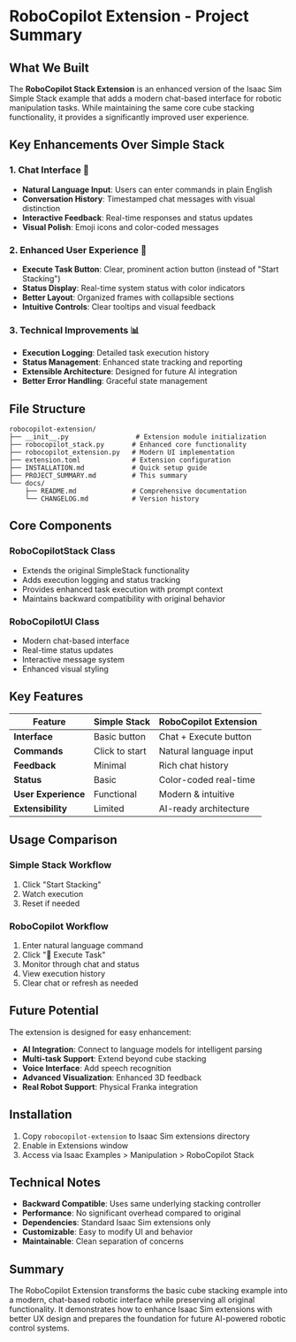 # RoboCopilot Extension - Project Summary

## What We Built

The **RoboCopilot Stack Extension** is an enhanced version of the Isaac Sim Simple Stack example that adds a modern chat-based interface for robotic manipulation tasks. While maintaining the same core cube stacking functionality, it provides a significantly improved user experience.

## Key Enhancements Over Simple Stack

### 1. Chat Interface 🤖
- **Natural Language Input**: Users can enter commands in plain English
- **Conversation History**: Timestamped chat messages with visual distinction
- **Interactive Feedback**: Real-time responses and status updates
- **Visual Polish**: Emoji icons and color-coded messages

### 2. Enhanced User Experience 🚀
- **Execute Task Button**: Clear, prominent action button (instead of "Start Stacking")
- **Status Display**: Real-time system status with color indicators
- **Better Layout**: Organized frames with collapsible sections
- **Intuitive Controls**: Clear tooltips and visual feedback

### 3. Technical Improvements 📊
- **Execution Logging**: Detailed task execution history
- **Status Management**: Enhanced state tracking and reporting
- **Extensible Architecture**: Designed for future AI integration
- **Better Error Handling**: Graceful state management

## File Structure

```
robocopilot-extension/
├── __init__.py                 # Extension module initialization
├── robocopilot_stack.py       # Enhanced core functionality
├── robocopilot_extension.py   # Modern UI implementation
├── extension.toml             # Extension configuration
├── INSTALLATION.md            # Quick setup guide
├── PROJECT_SUMMARY.md         # This summary
└── docs/
    ├── README.md              # Comprehensive documentation
    └── CHANGELOG.md           # Version history
```

## Core Components

### RoboCopilotStack Class
- Extends the original SimpleStack functionality
- Adds execution logging and status tracking
- Provides enhanced task execution with prompt context
- Maintains backward compatibility with original behavior

### RoboCopilotUI Class
- Modern chat-based interface
- Real-time status updates
- Interactive message system
- Enhanced visual styling

## Key Features

| Feature | Simple Stack | RoboCopilot Extension |
|---------|-------------|----------------------|
| **Interface** | Basic button | Chat + Execute button |
| **Commands** | Click to start | Natural language input |
| **Feedback** | Minimal | Rich chat history |
| **Status** | Basic | Color-coded real-time |
| **User Experience** | Functional | Modern & intuitive |
| **Extensibility** | Limited | AI-ready architecture |

## Usage Comparison

### Simple Stack Workflow
1. Click "Start Stacking"
2. Watch execution
3. Reset if needed

### RoboCopilot Workflow
1. Enter natural language command
2. Click "🚀 Execute Task"
3. Monitor through chat and status
4. View execution history
5. Clear chat or refresh as needed

## Future Potential

The extension is designed for easy enhancement:

- **AI Integration**: Connect to language models for intelligent parsing
- **Multi-task Support**: Extend beyond cube stacking
- **Voice Interface**: Add speech recognition
- **Advanced Visualization**: Enhanced 3D feedback
- **Real Robot Support**: Physical Franka integration

## Installation

1. Copy `robocopilot-extension` to Isaac Sim extensions directory
2. Enable in Extensions window
3. Access via Isaac Examples > Manipulation > RoboCopilot Stack

## Technical Notes

- **Backward Compatible**: Uses same underlying stacking controller
- **Performance**: No significant overhead compared to original
- **Dependencies**: Standard Isaac Sim extensions only
- **Customizable**: Easy to modify UI and behavior
- **Maintainable**: Clean separation of concerns

## Summary

The RoboCopilot Extension transforms the basic cube stacking example into a modern, chat-based robotic interface while preserving all original functionality. It demonstrates how to enhance Isaac Sim extensions with better UX design and prepares the foundation for future AI-powered robotic control systems. 